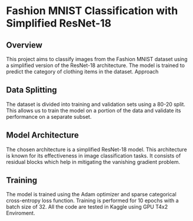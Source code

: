 # Fashion MNIST Classification with Simplified ResNet-18
## Overview
This project aims to classify images from the Fashion MNIST dataset using a simplified version of the ResNet-18 architecture. The model is trained to predict the category of clothing items in the dataset.
Approach
## Data Splitting
The dataset is divided into training and validation sets using a 80-20 split. This allows us to train the model on a portion of the data and validate its performance on a separate subset.
## Model Architecture
The chosen architecture is a simplified ResNet-18 model. This architecture is known for its effectiveness in image classification tasks. It consists of residual blocks which help in mitigating the vanishing gradient problem.
## Training
The model is trained using the Adam optimizer and sparse categorical cross-entropy loss function. Training is performed for 10 epochs with a batch size of 32.
All the code are tested in Kaggle using GPU T4x2 Enviroment.
